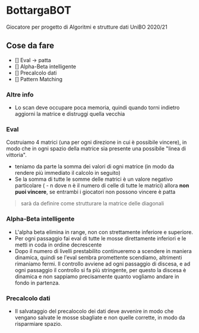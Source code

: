 # BottargaBOT
Giocatore per progetto di Algoritmi e strutture dati UniBO 2020/21
## Cose da fare
- [] Eval -> patta
- [] Alpha-Beta intelligente
- [] Precalcolo dati
- [] Pattern Matching

### Altre info

- Lo scan deve occupare poca memoria, quindi quando torni indietro aggiorni la matrice e distruggi quella vecchia

### Eval

Costruiamo 4 matrici (una per ogni direzione in cui è possibile vincere), in modo che in ogni spazio della matrice sia presente una possibile "linea di vittoria".
- teniamo da parte la somma dei valori di ogni matrice (in modo da rendere più immediato il calcolo in seguito)
- Se la somma di tutte le somme delle matrici è un valore negativo particolare ( - n dove n è il numero di celle di tutte le matrici) allora **non puoi vincere**, se entrambi i giocatori non possono vincere è patta
> sarà da definire come strutturare la matrice delle diagonali

### Alpha-Beta intelligente

- L'alpha beta elimina in range, non con strettamente inferiore e superiore.
- Per ogni passaggio fai eval di tutte le mosse direttamente inferiori e le metti in coda in ordine decrescente
- Dopo il numero di livelli prestabilito continueremo a scendere in maniera dinamica, quindi se l'eval sembra promettente scendiamo, altrimenti rimaniamo fermi. Il controllo avviene ad ogni passaggio di discesa, e ad ogni passaggio il controllo si fa più stringente, per questo la discesa è dinamica e non sappiamo precisamente quanto vogliamo andare in fondo in partenza.

### Precalcolo dati

- Il salvataggio del precalocolo dei dati deve avvenire in modo che vengano salvate le mosse sbagliate e non quelle corrette, in modo da risparmiare spazio.